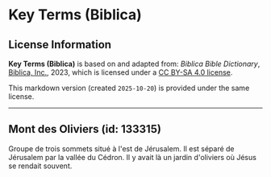 # Key Terms (Biblica)

## License Information

**Key Terms (Biblica)** is based on and adapted from: _Biblica Bible Dictionary_, [Biblica, Inc.](https://www.biblica.com/), 2023, which is licensed under a [CC BY-SA 4.0 license](https://creativecommons.org/licenses/by-sa/4.0/legalcode.en).

This markdown version (created `2025-10-20`) is provided under the same license.



--------------------------------

## Mont des Oliviers (id: 133315)

Groupe de trois sommets situé à l'est de Jérusalem. Il est séparé de Jérusalem par la vallée du Cédron. Il y avait là un jardin d'oliviers où Jésus se rendait souvent.



